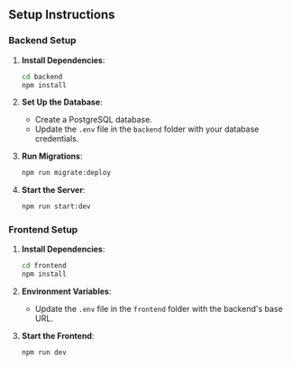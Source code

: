 ## Setup Instructions

### Backend Setup
1. **Install Dependencies**:
   ```bash
   cd backend
   npm install
   ```

2. **Set Up the Database**:
   - Create a PostgreSQL database.
   - Update the `.env` file in the `backend` folder with your database credentials.

3. **Run Migrations**:
   ```bash
   npm run migrate:deploy
   ```

4. **Start the Server**:
   ```bash
   npm run start:dev
   ```

### Frontend Setup
1. **Install Dependencies**:
   ```bash
   cd frontend
   npm install
   ```

2. **Environment Variables**:
   - Update the `.env` file in the `frontend` folder with the backend's base URL.

3. **Start the Frontend**:
   ```bash
   npm run dev
   ```
